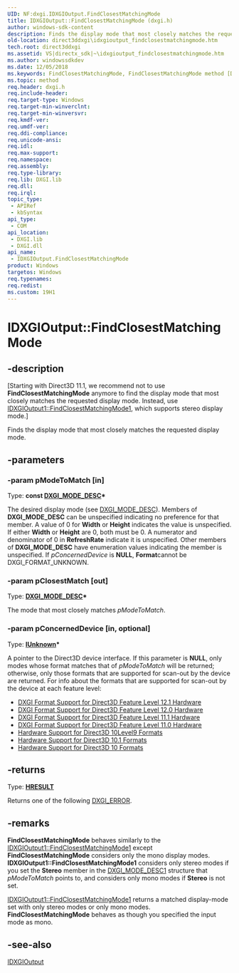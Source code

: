 ```yaml
---
UID: NF:dxgi.IDXGIOutput.FindClosestMatchingMode
title: IDXGIOutput::FindClosestMatchingMode (dxgi.h)
author: windows-sdk-content
description: Finds the display mode that most closely matches the requested display mode.
old-location: direct3ddxgi\idxgioutput_findclosestmatchingmode.htm
tech.root: direct3ddxgi
ms.assetid: VS|directx_sdk|~\idxgioutput_findclosestmatchingmode.htm
ms.author: windowssdkdev
ms.date: 12/05/2018
ms.keywords: FindClosestMatchingMode, FindClosestMatchingMode method [DXGI], FindClosestMatchingMode method [DXGI],IDXGIOutput interface, IDXGIOutput interface [DXGI],FindClosestMatchingMode method, IDXGIOutput.FindClosestMatchingMode, IDXGIOutput::FindClosestMatchingMode, c140400c-32d4-ec57-8da0-a37a23cfd5e4, direct3ddxgi.idxgioutput_findclosestmatchingmode, dxgi/IDXGIOutput::FindClosestMatchingMode
ms.topic: method
req.header: dxgi.h
req.include-header: 
req.target-type: Windows
req.target-min-winverclnt: 
req.target-min-winversvr: 
req.kmdf-ver: 
req.umdf-ver: 
req.ddi-compliance: 
req.unicode-ansi: 
req.idl: 
req.max-support: 
req.namespace: 
req.assembly: 
req.type-library: 
req.lib: DXGI.lib
req.dll: 
req.irql: 
topic_type:
 - APIRef
 - kbSyntax
api_type:
 - COM
api_location:
 - DXGI.lib
 - DXGI.dll
api_name:
 - IDXGIOutput.FindClosestMatchingMode
product: Windows
targetos: Windows
req.typenames: 
req.redist: 
ms.custom: 19H1
---
```


# IDXGIOutput::FindClosestMatchingMode


## -description


<p class="CCE_Message">[Starting with Direct3D 11.1, we recommend not to use <b>FindClosestMatchingMode</b> anymore to find the display mode that most closely matches the requested display mode. Instead, use <a href="https://docs.microsoft.com/windows/desktop/api/dxgi1_2/nf-dxgi1_2-idxgioutput1-findclosestmatchingmode1">IDXGIOutput1::FindClosestMatchingMode1</a>, which supports stereo display mode.]

Finds the display mode that most closely matches the requested display mode.


## -parameters




### -param pModeToMatch [in]

Type: <b>const <a href="https://docs.microsoft.com/previous-versions/windows/desktop/legacy/bb173064(v=vs.85)">DXGI_MODE_DESC</a>*</b>

The desired display mode (see <a href="https://docs.microsoft.com/previous-versions/windows/desktop/legacy/bb173064(v=vs.85)">DXGI_MODE_DESC</a>). Members of <b>DXGI_MODE_DESC</b> can be unspecified indicating no preference for 
        that member.  A value of 0 for <b>Width</b> or <b>Height</b> indicates the value is unspecified.  If either <b>Width</b> or 
        <b>Height</b> are 0, both must be 0.  A numerator and denominator of 0 in <b>RefreshRate</b> indicate it is unspecified. Other members 
        of <b>DXGI_MODE_DESC</b> have enumeration values indicating the member is unspecified.  If <i>pConcernedDevice</i> is <b>NULL</b>, <b>Format</b>cannot be DXGI_FORMAT_UNKNOWN.


### -param pClosestMatch [out]

Type: <b><a href="https://docs.microsoft.com/previous-versions/windows/desktop/legacy/bb173064(v=vs.85)">DXGI_MODE_DESC</a>*</b>

The mode that most closely matches <i>pModeToMatch</i>.


### -param pConcernedDevice [in, optional]

Type: <b><a href="https://docs.microsoft.com/windows/desktop/api/unknwn/nn-unknwn-iunknown">IUnknown</a>*</b>

A pointer to the Direct3D device interface. If this parameter is <b>NULL</b>, only modes whose format matches that of <i>pModeToMatch</i> will 
        be returned; otherwise, only those formats that are supported for scan-out by the device are returned. For info about the formats that are supported for scan-out by the device at each feature level:

<ul>
<li>
<a href="https://docs.microsoft.com/windows/desktop/direct3ddxgi/hardware-support-for-direct3d-12-1-formats">DXGI Format  Support for Direct3D Feature Level 12.1 Hardware</a>
</li>
<li>
<a href="https://docs.microsoft.com/windows/desktop/direct3ddxgi/hardware-support-for-direct3d-12-0-formats">DXGI Format  Support for Direct3D Feature Level 12.0 Hardware</a>
</li>
<li>
<a href="https://docs.microsoft.com/windows/desktop/direct3ddxgi/format-support-for-direct3d-11-1-feature-level-hardware">DXGI Format  Support for Direct3D Feature Level 11.1 Hardware</a>
</li>
<li>
<a href="https://docs.microsoft.com/windows/desktop/direct3ddxgi/format-support-for-direct3d-11-0-feature-level-hardware">DXGI Format  Support for Direct3D Feature Level 11.0 Hardware</a>
</li>
<li>
<a href="https://docs.microsoft.com/previous-versions//ff471324(v=vs.85)">Hardware Support for Direct3D 10Level9 Formats</a>
</li>
<li>
<a href="https://docs.microsoft.com/en-us/windows/desktop/direct3ddxgi/format-support-for-direct3d-feature-level-10-1-hardware">Hardware Support for Direct3D 10.1 Formats</a>
</li>
<li>
<a href="https://docs.microsoft.com/en-us/windows/desktop/direct3ddxgi/format-support-for-direct3d-feature-level-10-0-hardware">Hardware Support for Direct3D 10 Formats</a>
</li>
</ul>

## -returns



Type: <b><a href="https://docs.microsoft.com/previous-versions/windows/desktop/legacy/hh437604(v=vs.85)">HRESULT</a></b>

Returns one of the following <a href="https://docs.microsoft.com/windows/desktop/direct3ddxgi/dxgi-error">DXGI_ERROR</a>.




## -remarks



<b>FindClosestMatchingMode</b> behaves similarly to the <a href="https://docs.microsoft.com/windows/desktop/api/dxgi1_2/nf-dxgi1_2-idxgioutput1-findclosestmatchingmode1">IDXGIOutput1::FindClosestMatchingMode1</a> except <b>FindClosestMatchingMode</b> considers only the mono display modes. <b>IDXGIOutput1::FindClosestMatchingMode1</b> considers only stereo modes if you set the <b>Stereo</b> member in the <a href="https://docs.microsoft.com/windows/desktop/api/dxgi1_2/ns-dxgi1_2-dxgi_mode_desc1">DXGI_MODE_DESC1</a> structure that <i>pModeToMatch</i> points to, and considers only mono modes if <b>Stereo</b> is not set.


<a href="https://docs.microsoft.com/windows/desktop/api/dxgi1_2/nf-dxgi1_2-idxgioutput1-findclosestmatchingmode1">IDXGIOutput1::FindClosestMatchingMode1</a> returns a matched display-mode set with only stereo modes or only mono modes.
<b>FindClosestMatchingMode</b> behaves as though you specified the input mode as mono.




## -see-also




<a href="https://docs.microsoft.com/windows/desktop/api/dxgi/nn-dxgi-idxgioutput">IDXGIOutput</a>
 

 

